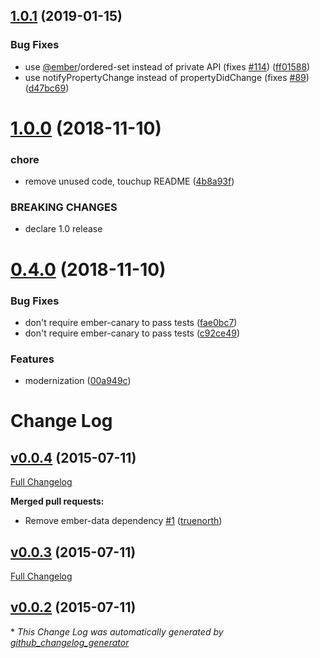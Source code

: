 ## [1.0.1](https://github.com/mike-north/ember-composability/compare/v1.0.0...v1.0.1) (2019-01-15)


### Bug Fixes

* use [@ember](https://github.com/ember)/ordered-set instead of private API (fixes [#114](https://github.com/mike-north/ember-composability/issues/114)) ([ff01588](https://github.com/mike-north/ember-composability/commit/ff01588))
* use notifyPropertyChange instead of propertyDidChange (fixes [#89](https://github.com/mike-north/ember-composability/issues/89)) ([d47bc69](https://github.com/mike-north/ember-composability/commit/d47bc69))

# [1.0.0](https://github.com/mike-north/ember-composability/compare/v0.4.0...v1.0.0) (2018-11-10)


### chore

* remove unused code, touchup README ([4b8a93f](https://github.com/mike-north/ember-composability/commit/4b8a93f))


### BREAKING CHANGES

* declare 1.0 release

# [0.4.0](https://github.com/mike-north/ember-composability/compare/v0.3.8...v0.4.0) (2018-11-10)


### Bug Fixes

* don't require ember-canary to pass tests ([fae0bc7](https://github.com/mike-north/ember-composability/commit/fae0bc7))
* don't require ember-canary to pass tests ([c92ce49](https://github.com/mike-north/ember-composability/commit/c92ce49))


### Features

* modernization ([00a949c](https://github.com/mike-north/ember-composability/commit/00a949c))

# Change Log

## [v0.0.4](https://github.com/truenorth/ember-composability/tree/v0.0.4) (2015-07-11)

[Full Changelog](https://github.com/truenorth/ember-composability/compare/v0.0.3...v0.0.4)

**Merged pull requests:**

- Remove ember-data dependency [\#1](https://github.com/truenorth/ember-composability/pull/1) ([truenorth](https://github.com/truenorth))

## [v0.0.3](https://github.com/truenorth/ember-composability/tree/v0.0.3) (2015-07-11)

[Full Changelog](https://github.com/truenorth/ember-composability/compare/v0.0.2...v0.0.3)

## [v0.0.2](https://github.com/truenorth/ember-composability/tree/v0.0.2) (2015-07-11)



\* *This Change Log was automatically generated by [github_changelog_generator](https://github.com/skywinder/Github-Changelog-Generator)*
